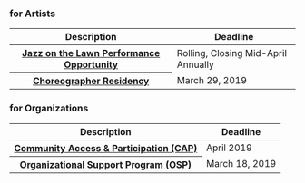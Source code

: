 ### for Artists

<table>
<thead>
<tr>
  <th scope="col">Description</th>
  <th scope="col">Deadline</th>
</tr>
</thead>
<tbody>
 
<tr>
  <th scope="row"><a href="/opportunities-for-artists/#jazz-on-the-lawn-performance-opportunity">Jazz on the Lawn Performance Opportunity</a></th>
  <td>Rolling, Closing Mid-April Annually</td>
</tr>
 
<tr>
  <th scope="row"><a href="/opportunities-for-artists/#choreographer-residency">Choreographer Residency</a></th>
  <td>March 29, 2019</td>
</tr>
 
</tbody>
</table>

### for Organizations

<table>
<thead>
<tr>
  <th scope="col">Description</th>
  <th scope="col">Deadline</th>
</tr>
</thead>
<tbody>
 
<tr>
  <th scope="row"><a href="/opportunities-for-organizations/#community-access--participation-cap">Community Access & Participation (CAP)</a></th>
  <td>April 2019</td>
</tr>
 
<tr>
  <th scope="row"><a href="/opportunities-for-organizations/#organizational-support-program-osp">Organizational Support Program (OSP)</a></th>
  <td>March 18, 2019</td>
</tr>
 
</tbody>
</table>
